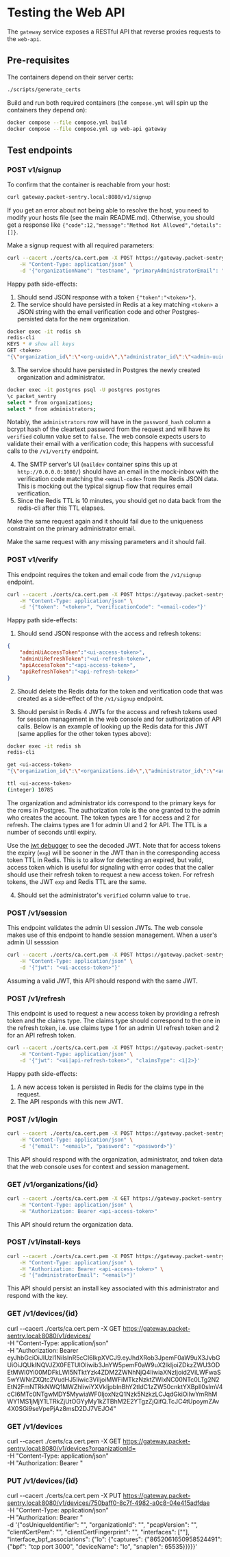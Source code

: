 # Testing the Web API

The `gateway` service exposes a RESTful API that reverse proxies requests to the `web-api`.

## Pre-requisites

The containers depend on their server certs:

```bash
./scripts/generate_certs
```

Build and run both required containers (the `compose.yml` will spin up the containers they depend on):

```bash
docker compose --file compose.yml build
docker compose --file compose.yml up web-api gateway
```

## Test endpoints

### POST v1/signup

To confirm that the container is reachable from your host:

```bash
curl gateway.packet-sentry.local:8080/v1/signup
```

If you get an error about not being able to resolve the host, you need to modify your hosts file (see the main README.md). Otherwise, you should get a response like `{"code":12,"message":"Method Not Allowed","details":[]}`.

Make a signup request with all required parameters:

```bash
curl --cacert ./certs/ca.cert.pem -X POST https://gateway.packet-sentry.local:8080/v1/signup \
    -H "Content-Type: application/json" \
    -d '{"organizationName": "testname", "primaryAdministratorEmail": "testadmin@testorg.com", "primaryAdministratorName": "testadminname", "primaryAdministratorCleartextPassword": "testpassword"}'
```

Happy path side-effects:

1. Should send JSON response with a token `{"token":"<token>"}`.
2. The service should have persisted in Redis at a key matching `<token>` a JSON string with the email verification code and other Postgres-persisted data for the new organization.

```bash
docker exec -it redis sh
redis-cli
KEYS * # show all keys
GET <token>
"{\"organization_id\":\"<org-uuid>\",\"administrator_id\":\"<admin-uuid>\",\"email_code\":\"<email-code>\"}"
```

3. The service should have persisted in Postgres the newly created organization and administrator.

```bash
docker exec -it postgres psql -U postgres postgres
\c packet_sentry
select * from organizations;
select * from administrators;
```

Notably, the `administrators` row will have in the `password_hash` column a bcrypt hash of the cleartext password from the request and will have its `verified` column value set to `false`. The web console expects users to validate their email with a verification code; this happens with successful calls to the `/v1/verify` endpoint.

4. The SMTP server's UI (`maildev` container spins this up at `http://0.0.0.0:1080/`) should have an email in the mock-inbox with the verification code matching the `<email-code>` from the Redis JSON data. This is mocking out the typical signup flow that requires email verification.
5. Since the Redis TTL is 10 minutes, you should get no data back from the redis-cli after this TTL elapses.

Make the same request again and it should fail due to the uniqueness constraint on the primary administrator email.

Make the same request with any missing parameters and it should fail.

### POST v1/verify

This endpoint requires the token and email code from the `/v1/signup` endpoint.

```bash
curl --cacert ./certs/ca.cert.pem -X POST https://gateway.packet-sentry.local:8080/v1/verify \
    -H "Content-Type: application/json" \
    -d '{"token": "<token>", "verificationCode": "<email-code>"}'
```

Happy path side-effects:

1. Should send JSON response with the access and refresh tokens:

```json
{
    "adminUiAccessToken":"<ui-access-token>",
    "adminUiRefreshToken":"<ui-refresh-token>",
    "apiAccessToken":"<api-access-token>",
    "apiRefreshToken":"<api-refresh-token>"
}
```

2. Should delete the Redis data for the token and verification code that was created as a side-effect of the `/v1/signup` endpoint.

3. Should persist in Redis 4 JWTs for the access and refresh tokens used for session management in the web console and for authorization of API calls. Below is an example of looking up the Redis data for this JWT (same applies for the other token types above):

```bash
docker exec -it redis sh
redis-cli

get <ui-access-token>
"{\"organization_id\":\"<organizations.id>\",\"administrator_id\":\"<administrators.id>\",\"authorization_role\":\"PRIMARY_ADMIN\",\"token_type\":<1|2>,\"claims_type\":<1|2>}"

ttl <ui-access-token>
(integer) 10785
```

The organization and administrator ids correspond to the primary keys for the rows in Postgres. The authorization role is the one granted to the admin who creates the account. The token types are 1 for access and 2 for refresh. The claims types are 1 for admin UI and 2 for API. The TTL is a number of seconds until expiry.

Use the [jwt debugger](https://jwt.io/) to see the decoded JWT. Note that for access tokens the expiry (`exp`) will be sooner in the JWT than in the corresponding access token TTL in Redis. This is to allow for detecting an expired, but valid, access token which is useful for signaling with error codes that the caller should use their refresh token to request a new access token. For refresh tokens, the JWT `exp` and Redis TTL are the same.

4. Should set the administrator's `verified` column value to `true`.

### POST /v1/session

This endpoint validates the admin UI session JWTs. The web console makes use of this endpoint to handle session management. When a user's admin UI sesssion

```bash
curl --cacert ./certs/ca.cert.pem -X POST https://gateway.packet-sentry.local:8080/v1/session \
    -H "Content-Type: application/json" \
    -d '{"jwt": "<ui-access-token>"}'
```

Assuming a valid JWT, this API should respond with the same JWT.

### POST /v1/refresh

This endpoint is used to request a new access token by providing a refresh token and the claims type. The claims type should correspond to the one in the refresh token, i.e. use claims type 1 for an admin UI refresh token and 2 for an API refresh token.

```bash
curl --cacert ./certs/ca.cert.pem -X POST https://gateway.packet-sentry.local:8080/v1/refresh \
    -H "Content-Type: application/json" \
    -d '{"jwt": "<ui|api-refresh-token>", "claimsType": <1|2>}'
```

Happy path side-effects:

1. A new access token is persisted in Redis for the claims type in the request.
2. The API responds with this new JWT.

### POST /v1/login

```bash
curl --cacert ./certs/ca.cert.pem -X POST https://gateway.packet-sentry.local:8080/v1/login \
    -H "Content-Type: application/json" \
    -d '{"email": "<email>", "password": "<password>"}'
```

This API should respond with the organization, administrator, and token data that the web console uses for context and session management.

### GET /v1/organizations/{id}

```bash
curl --cacert ./certs/ca.cert.pem -X GET https://gateway.packet-sentry.local:8080/v1/organizations/<organization-id> \
    -H "Content-Type: application/json" \
    -H "Authorization: Bearer <api-access-token>"
```

This API should return the organization data.

### POST /v1/install-keys

```bash
curl --cacert ./certs/ca.cert.pem -X POST https://gateway.packet-sentry.local:8080/v1/install-keys \
    -H "Content-Type: application/json" \
    -H "Authorization: Bearer <api-access-token>" \
    -d '{"administratorEmail": "<email>"}'
```

This API should persist an install key associated with this administrator and respond with the key.

### GET /v1/devices/{id}

curl --cacert ./certs/ca.cert.pem -X GET https://gateway.packet-sentry.local:8080/v1/devices/<device-id> \
    -H "Content-Type: application/json" \
    -H "Authorization: Bearer eyJhbGciOiJIUzI1NiIsInR5cCI6IkpXVCJ9.eyJhdXRob3JpemF0aW9uX3JvbGUiOiJQUklNQVJZX0FETUlOIiwib3JnYW5pemF0aW9uX2lkIjoiZDkzZWU3ODEtMWI0Yi00MDFkLWI5NTktYzk4ZDM2ZWNhNjQ4IiwiaXNzIjoid2ViLWFwaS5wYWNrZXQtc2VudHJ5Iiwic3ViIjoiMWFiMTkzNzktZWIxNC00NTc0LTg2N2EtN2FmNTRkNWQ1MWZhIiwiYXVkIjpbInBhY2tldC1zZW50cnktYXBpIl0sImV4cCI6MTc0NTgwMDY5MywiaWF0IjoxNzQ1Nzk5NzkzLCJqdGkiOiIwYmRhMWY1MS1jMjY1LTRkZjUtOGYyMy1kZTBhM2E2YTgzZjQifQ.TcJC4tUpoymZAv4X0SGi9seVpePjAz8msD2DJ7VEJO4"

### GET /v1/devices

curl --cacert ./certs/ca.cert.pem -X GET https://gateway.packet-sentry.local:8080/v1/devices?organizationId=<org-id> \
    -H "Content-Type: application/json" \
    -H "Authorization: Bearer <api-access-token>"

### PUT /v1/devices/{id}

curl --cacert ./certs/ca.cert.pem -X PUT https://gateway.packet-sentry.local:8080/v1/devices/750baff0-8c7f-4982-a0c8-04e415adfdae \
    -H "Content-Type: application/json" \
    -H "Authorization: Bearer <api-access-token>" \
    -d '{"osUniqueIdentifier": "<os-id>", "organizationId": "<org-id>", "pcapVersion": "<version>", "clientCertPem": "<cert-pem>", "clientCertFingerprint": "<fingerprint>", "interfaces": ["<interface-name>"], "interface_bpf_associations": {"lo": {"captures": {"8652061650958524491": {"bpf": "tcp port 3000", "deviceName": "lo", "snaplen": 65535}}}}}'